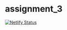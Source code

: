 # assignment_3
[![Netlify Status](https://api.netlify.com/api/v1/badges/91447697-1246-4860-acbb-4529615443fa/deploy-status)](https://app.netlify.com/sites/aditya-pundir-3/deploys)

